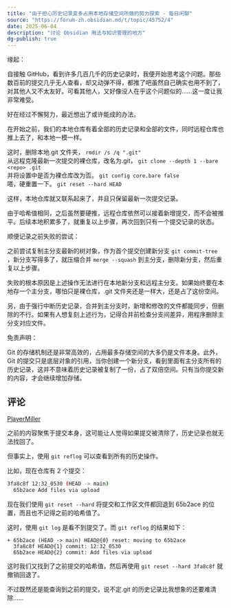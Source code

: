 ```yaml
---
title: "由于担心历史记录变多占用本地存储空间所做的努力探索 - 每日闲聊"
source: "https://forum-zh.obsidian.md/t/topic/45752/4"
date: 2025-06-04
description: "讨论 Obsidian 用法与知识管理的地方"
dg-publish: true
---
```

缘起：

自接触 GitHub，看到许多几百几千的历史记录时，我便开始思考这个问题。那些数百前的提交几乎无人查看，却又动弹不得，都推了吧虽然自己确实也用不到了，对其他人又不太友好。可看其他人，又好像没人在乎这个问题似的……这一度让我非常难受。

好在经过不懈努力，最近想出了或许能成的办法。

在开始之前，我们的本地仓库有着全部的历史记录和全部的文件，同时远程仓库也推上去了，和本地一模一样。

这时，删除本地.git 文件夹， `rmdir /s /q ".git"`  
从远程克隆最新一次提交的裸仓库，改名为.git， `git clone --depth 1 --bare <repo> .git`  
并将设置中是否为裸仓库改为否。 `git config core.bare false`  
嗒，硬重置一下。 `git reset --hard HEAD`

这样，本地仓库就又联系起来了，并且只保留最新一次提交记录。

由于哈希值相同，之后虽然要硬推，远程仓库依然可以接着新增提交，而不会被推平。后续本地积累多了，就重复以上步骤，再次回到只有一个提交记录的状态。

顺便记录之前失败的尝试：

之前尝试复制主分支最新的树对象，作为首个提交创建新分支 `git commit-tree` ，新分支写得多了，就压缩合并 `merge --squash` 到主分支，删除新分支，然后重复以上步骤。

失败的根本原因是上述操作无法进行在本地新分支和远程主分支。如果始终要在本地存一个主分支，哪怕只是裸仓库，.git 文件夹还是一样大，还是占了这份空间。

另，由于强行中断历史记录，合并到主分支时，新增和修改的文件都能同步，但删除的不行。如果有人想复刻上述行为，记得合并前检查分支间差异，用程序删除主分支对应文件。

免责声明：

Git 的存储机制还是非常高效的，占用最多存储空间的大多仍是文件本身。此外，Git 的提交只是底层对象的引用，当你创建一个新分支，看到里面有主分支所有的历史记录，这并不意味着历史记录被复制了一份，占了双倍空间。只有当你提交新的内容，才会继续增加存储。

## 评论

[PlayerMiller](https://forum-zh.obsidian.md/u/PlayerMiller)

之前的内容聚焦于提交本身，这可能让人觉得如果提交被清除了，历史记录也就无法找回了。

但事实上，使用 `git reflog` 可以查看到所有的历史操作。

比如，现在仓库有 2 个提交：

```bash
3fa8c8f 12:32_0530 (HEAD -> main)
  65b2ace Add files via upload
```

现在我们使用 `git reset --hard` 将提交和工作区文件都回退到 65b2ace 的位置，而且也不记得之前的哈希值了。

这时，使用 `git log` 是看不到提交了。而 `git reflog` 的结果如下：

```
+ 65b2ace (HEAD -> main) HEAD@{0} reset: moving to 65b2ace
  3fa8c8f HEAD@{1} commit: 12:32_0530
  65b2ace HEAD@{2} commit: Add files via upload
```

这时我们又找到了之前提交的哈希值，然后再使用 `git reset --hard 3fa8c8f` 就撤销回退了。

不过既然还是能查询到之前的提交，说不定.git 的历史记录比我想象的还要难清除……

